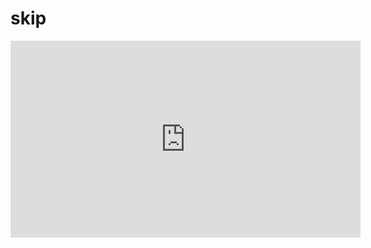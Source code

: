 # skip
<iframe width="560" height="315" src="https://www.youtube.com/embed/afy1fQU_G_k" frameborder="0" allowfullscreen></iframe>
